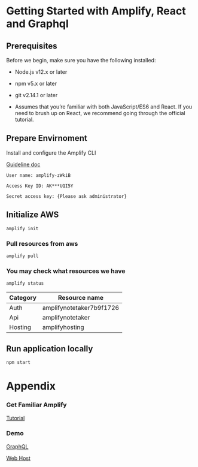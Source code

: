 # Getting Started with Amplify, React and Graphql

## Prerequisites
Before we begin, make sure you have the following installed:

- Node.js v12.x or later

- npm v5.x or later

- git v2.14.1 or later

- Assumes that you’re familiar with both JavaScript/ES6 and React. If you need to brush up on React, we recommend going through the official tutorial.

## Prepare Envirnoment

Install and configure the Amplify CLI 

[Guideline doc](https://docs.amplify.aws/start/getting-started/installation/q/integration/react)

```
User name: amplify-zWkiB

Access Key ID: AK***UQI5Y

Secret access key: {Please ask administrator}
```
## Initialize AWS

```
amplify init
```
### Pull resources from aws

```
amplify pull
```
### You may check what resources we have

```
amplify status
```
| Category | Resource name            |
| -------- | ------------------------ |
| Auth     | amplifynotetaker7b9f1726 |
| Api      | amplifynotetaker         |
| Hosting  | amplifyhosting           |
## Run application locally

```
npm start
```
# Appendix
### Get Familiar Amplify
[Tutorial](https://docs.amplify.aws/lib/q/platform/js)

### Demo
[GraphQL](https://2lwcfstkxzasllnblyxp53oi6e.appsync-api.us-east-1.amazonaws.com/graphql)

[Web Host](https://dev.dbsy1aermrtyu.amplifyapp.com )
